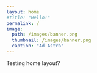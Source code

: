 ```yaml
---
layout: home
#title: "Hello!"
permalink: /
image: 
  path: /images/banner.png
  thumbnail: /images/banner.png
  caption: "Ad Astra"
---
```

Testing home layout?